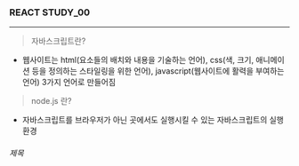 ### REACT STUDY_00

---

> 자바스크립트란?

- 웹사이트는 html(요소들의 배치와 내용을 기술하는 언어), css(색, 크기, 애니메이션 등을 정의하는 스타일링을 위한 언어), javascript(웹사이트에 활력을 부여하는 언어) 3가지 언어로 만들어짐

> node.js 란?

- 자바스크립트를 브라우저가 아닌 곳에서도 실행시킬 수 있는 자바스크립트의 실행 환경



###### 제목

```html

```

